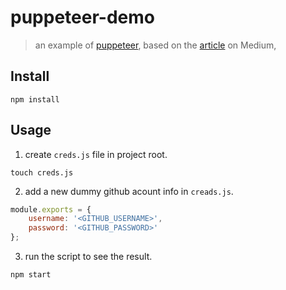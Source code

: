 # puppeteer-demo

> an example of [puppeteer](https://github.com/GoogleChrome/puppeteer), based on the [article](https://medium.com/@e_mad_ehsan/getting-started-with-puppeteer-and-chrome-headless-for-web-scrapping-6bf5979dee3e) on Medium,

## Install

```shell
npm install
```

## Usage

1. create `creds.js` file in project root.

```shell
touch creds.js
```

2. add a new dummy github acount info in `creads.js`.

```javascript
module.exports = {
    username: '<GITHUB_USERNAME>',
    password: '<GITHUB_PASSWORD>'
};
```

3. run the script to see the result.

```shell
npm start
```

